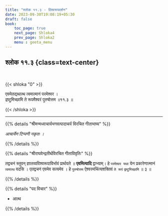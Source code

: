```yaml
---
title: "श्लोक ११.३ - विश्वरूपदर्शन"
date: 2023-09-30T19:08:19+05:30
draft: false
book:
    toc_page: true
    next_page: Shloka4
    prev_page: Shloka2
    menu : geeta_menu
---
```




## श्लोक ११.३ {class=text-center}

<br/>

{{< shloka  "0"  >}}

एवमेतद्यथात्थ त्वमात्मानं परमेश्वर ।  
द्रष्टुमिच्छामि ते रूपमैश्वरं पुरुषोत्तम ॥११.३ ॥

{{< /shloka >}}

---


{{% details "श्रीमन्मध्वाचार्यभगवत्पादाचर्य विरचित  गीताभाष्य" %}}

*आचार्येण टिप्पणी नकृतः ।*

{{% /details %}}



{{% details "श्रीराघवेन्द्रतीर्थविरचित गीताविवृतिः" %}}

तद्वचनं स्तुवन्‌ ज्ञातव्यविश्वरूपाविर्भावं प्रार्थयते 
॥ **एवमित्यादि** द्वाभ्याम्‌। हे `परमेश्वर यथा` 
येन प्रकारेणात्मानं `त्वमात्थ` वदसि । एतद्वचनं एवमेव
सत्यमेव । हे `पुरुषोत्तम` ऐश्वरमचिंत्यशक्तिवं `ते रूपं` 
 `द्रष्टुमिच्छामि` ॥ ३ ॥

{{% /details %}}



{{% details "पद विचार" %}}

- आत्थ 

{{% /details %}}
